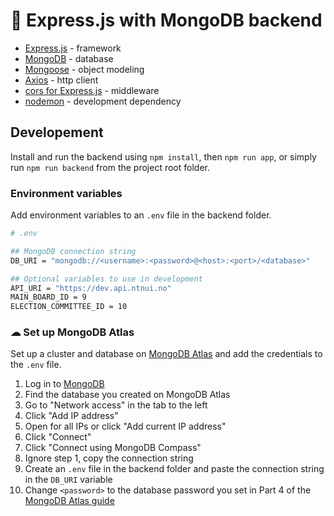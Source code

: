 # 🍑 Express.js with MongoDB backend

- [Express.js](https://expressjs.com/) - framework
- [MongoDB](https://www.mongodb.com/atlas/database) - database
- [Mongoose](https://mongoosejs.com/) - object modeling
- [Axios](https://github.com/axios/axios) - http client
- [cors for Express.js](https://github.com/expressjs/cors) - middleware
- [nodemon](https://github.com/remy/nodemon) - development dependency

## Developement

Install and run the backend using `npm install`, then `npm run app`, or simply run `npm run backend` from the project root folder.

### Environment variables

Add environment variables to an `.env` file in the backend folder.

```sh
# .env

## MongoDB connection string
DB_URI = "mongodb://<username>:<password>@<host>:<port>/<database>"

## Optional variables to use in development
API_URI = "https://dev.api.ntnui.no"
MAIN_BOARD_ID = 9
ELECTION_COMMITTEE_ID = 10
```

### ☁ Set up MongoDB Atlas

Set up a cluster and database on [MongoDB Atlas](https://docs.atlas.mongodb.com/getting-started/) and add the credentials to the `.env` file.

1. Log in to [MongoDB](https://account.mongodb.com/account/login)
2. Find the database you created on MongoDB Atlas
3. Go to "Network access" in the tab to the left
4. Click "Add IP address"
5. Open for all IPs or click "Add current IP address"
6. Click "Connect"
7. Click "Connect using MongoDB Compass"
8. Ignore step 1, copy the connection string
9. Create an `.env` file in the backend folder and paste the connection string in the `DB_URI` variable
10. Change `<password>` to the database password you set in Part 4 of the [MongoDB Atlas guide](https://docs.atlas.mongodb.com/getting-started/)
